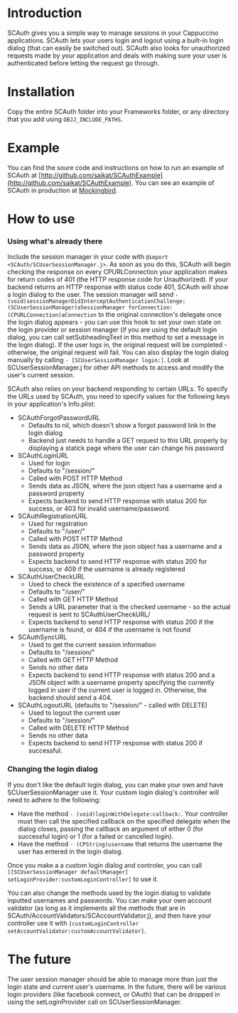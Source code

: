Introduction
============

SCAuth gives you a simple way to manage sessions in your Cappuccino applications.  SCAuth lets your users login and logout using a built-in login dialog (that can easily be switched out).  SCAuth also looks for unauthorized requests made by your application and deals with making sure your user is authenticated before letting the request go through.

Installation
============

Copy the entire SCAuth folder into your Frameworks folder, or any directory that you add using `OBJJ_INCLUDE_PATHS`.

Example
=======

You can find the soure code and instructions on how to run an example of SCAuth at [http://github.com/saikat/SCAuthExample](http://github.com/saikat/SCAuthExample).  You can see an example of SCAuth in production at [Mockingbird](http://gomockingbird.com/).

How to use
==========

### Using what's already there ###
Include the session manager in your code with `@import <SCAuth/SCUserSessionManager.j>`.  As soon as you do this, SCAuth will begin checking the response on every CPURLConnection your application makes for return codes of 401 (the HTTP response code for Unauthorized).  If your backend returns an HTTP response with status code 401, SCAuth will show a login dialog to the user.  The session manager will send `- (void)sessionManagerDidInterceptAuthenticationChallenge:(SCUserSessionManager)aSessionManager forConnection:(CPURLConnection)aConnection` to the original connection's delegate once the login dialog appears - you can use this hook to set your own state on the login provider or session manager (if you are using the default login dialog, you can call setSubheadingText in this method to set a message in the login dialog).  If the user logs in, the original request will be completed - otherwise, the original request will fail.  You can also display the login dialog manually by calling `- [SCUserSessionManager login:]`.  Look at SCUserSessionManager.j for other API methods to access and modify the user's current session.  

SCAuth also relies on your backend responding to certain URLs.  To specify the URLs used by SCAuth, you need to specify values for the following keys in your application's Info.plist:

*	SCAuthForgotPasswordURL 
  	* Defaults to nil, which doesn't show a forgot password link in the login dialog
  	* Backend just needs to handle a GET request to this URL properly by displaying a statick page where the user can change his password
*	SCAuthLoginURL 
	* Used for login
	* Defaults to "/session/"
	* Called with POST HTTP Method
	* Sends data as JSON, where the json object has a username and a password property
	* Expects backend to send HTTP response with status 200 for success, or 403 for invalid username/password.
*	SCAuthRegistrationURL
	* Used for regstration
	* Defaults to "/user/"
	* Called with POST HTTP Method
	* Sends data as JSON, where the json object has a username and a password property
	* Expects backend to send HTTP response with status 200 for success, or 409 if the username is already registered
*	SCAuthUserCheckURL 
	* Used to check the existence of a specified username
	* Defaults to "/user/"
	* Called with GET HTTP Method
	* Sends a URL parameter that is the checked username - so the actual request is sent to SCAuthUserCheckURL/<username>
	* Expects backend to send HTTP response with status 200 if the username is found, or 404 if the username is not found
*	SCAuthSyncURL 
	* Used to get the current session information
	* Defaults to "/session/"
	* Called with GET HTTP Method
	* Sends no other data
	* Expects backend to send HTTP response with status 200 and a JSON object with a username property specifying the currently logged in user if the current user is logged in.  Otherwise, the backend should send a 404.
*	SCAuthLogoutURL (defaults to "/session/" - called with DELETE)
	* Used to logout the current user
	* Defaults to "/session/"
	* Called with DELETE HTTP Method
	* Sends no other data
	* Expects backend to send HTTP response with status 200 if successful.

### Changing the login dialog ###
If you don't like the default login dialog, you can make your own and have SCUserSessionManager use it.  Your custom login dialog's controller will need to adhere to the following:

*	Have the method `- (void)loginWithDelegate:callback:`.  Your controller must then call the specified callback on the specified delegate when the dialog closes, passing the callback an argument of either 0 (for successful login) or 1 (for a failed or cancelled login).
*	Have the method `- (CPString)username` that returns the username the user has entered in the login dialog.

Once you make a a custom login dialog and controler, you can call `[[SCUserSessionManager defaultManager] setLoginProvider:customLoginController]` to use it.

You can also change the methods used by the login dialog to validate inputted usernames and passwords.  You can make your own account validator (as long as it implements all the methods that are in SCAuth/AccountValidators/SCAccountValidator.j), and then have your controller use it with `[customLoginController setAccountValidator:customAccountValidator]`.

The future
==========

The user session manager should be able to manage more than just the login state and current user's username.  In the future, there will be various login providers (like facebook connect, or OAuth) that can be dropped in using the setLoginProvider call on SCUserSessionManager.